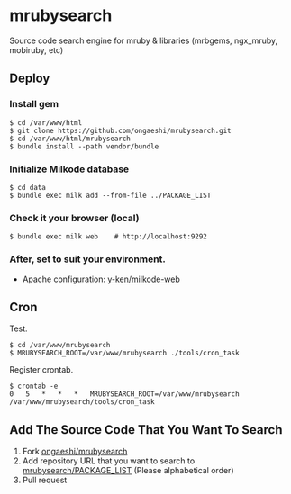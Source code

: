 mrubysearch
===========

Source code search engine for mruby &amp; libraries (mrbgems, ngx_mruby, mobiruby, etc)

## Deploy

### Install gem

```
$ cd /var/www/html
$ git clone https://github.com/ongaeshi/mrubysearch.git
$ cd /var/www/html/mrubysearch
$ bundle install --path vendor/bundle
```

### Initialize Milkode database

```
$ cd data
$ bundle exec milk add --from-file ../PACKAGE_LIST
```

### Check it your browser (local)

```
$ bundle exec milk web    # http://localhost:9292
```

### After, set to suit your environment.

- Apache configuration: [y-ken/milkode-web](https://github.com/y-ken/milkode-web)

## Cron

Test.

```
$ cd /var/www/mrubysearch
$ MRUBYSEARCH_ROOT=/var/www/mrubysearch ./tools/cron_task
```

Register crontab.

```
$ crontab -e
0	5	*	*	*	MRUBYSEARCH_ROOT=/var/www/mrubysearch /var/www/mrubysearch/tools/cron_task
```

## Add The Source Code That You Want To Search

1. Fork [ongaeshi/mrubysearch](https://github.com/ongaeshi/mrubysearch/tree/master)
2. Add repository URL that you want to search to [mrubysearch/PACKAGE_LIST](https://github.com/ongaeshi/mrubysearch/blob/master/PACKAGE_LIST) (Please alphabetical order)
3. Pull request



